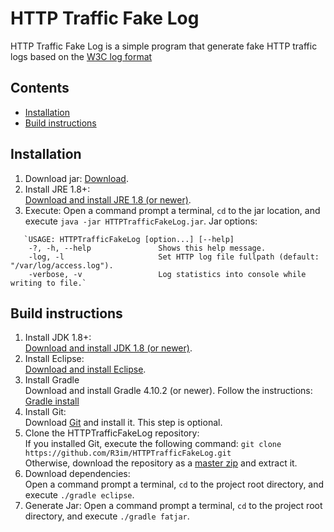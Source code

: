 HTTP Traffic Fake Log
=====================

HTTP Traffic Fake Log is a simple program that generate fake HTTP traffic logs based on the [W3C log format](https://www.w3.org/Daemon/User/Config/Logging.html#common-logfile-format)


Contents
--------

* [Installation](#installation)
* [Build instructions](#build-instructions)

Installation
------------

1. Download jar:
   [Download](https://github.com/R3im/HTTPTrafficFakeLog/raw/master/build/libs/HTTPTrafficFakeLog-1.0.jar).
2. Install JRE 1.8+:<br>
   [Download and install JRE 1.8 (or newer)](https://www.java.com/fr/download/).
3. Execute:
   Open a command prompt a terminal, `cd` to the jar location,
   and execute `java -jar HTTPTrafficFakeLog.jar`.
   Jar options:
```
   `USAGE: HTTPTrafficFakeLog [option...] [--help]
	-?, -h, --help               Shows this help message.
	-log, -l                     Set HTTP log file fullpath (default: "/var/log/access.log").
	-verbose, -v                 Log statistics into console while writing to file.`
```

Build instructions
------------------

1. Install JDK 1.8+:<br>
   [Download and install JDK 1.8 (or newer)](https://www.oracle.com/technetwork/java/javase/downloads/jdk8-downloads-2133151.html).
2. Install Eclipse:<br>
   [Download and install Eclipse](https://www.eclipse.org/downloads/).
3. Install Gradle<br>
   Download and install Gradle 4.10.2 (or newer).
   Follow the instructions: [Gradle install](https://gradle.org/install/)
4. Install Git:<br>
   Download [Git](http://git-scm.com/downloads) and install it.
   This step is optional.
5. Clone the HTTPTrafficFakeLog repository:<br>
   If you installed Git, execute the following command: `git clone https://github.com/R3im/HTTPTrafficFakeLog.git`<br>
   Otherwise, download the repository as a [master zip](https://github.com/R3im/HTTPTrafficFakeLog/archive/master.zip) and extract it.
6. Download dependencies:<br>
   Open a command prompt a terminal, `cd` to the project root directory,
   and execute `./gradle eclipse`.
7. Generate Jar:
   Open a command prompt a terminal, `cd` to the project root directory,
   and execute `./gradle fatjar`.

	
